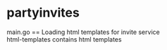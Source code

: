 # partyinvites
main.go == Loading html templates for invite service    
html-templates contains html templates 
